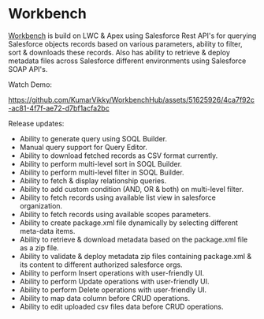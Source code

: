 # Workbench

[Workbench](https://salesarena-dev-ed.my.site.com/Workbench/s/) is build on LWC & Apex using Salesforce Rest API's for querying Salesforce objects records based on various parameters, ability to filter, sort & downloads these records. Also has ability to retrieve & deploy metadata files across Salesforce different environments using Salesforce SOAP API's.

Watch Demo:

https://github.com/KumarVikky/WorkbenchHub/assets/51625926/4ca7f92c-ac81-4f7f-ae72-d7bf1acfa2bc

Release updates:
- Ability to generate query using SOQL Builder.
- Manual query support for Query Editor.
- Ability to download fetched records as CSV format currently.
- Ability to perform multi-level sort in SOQL Builder.
- Ability to perform multi-level filter in SOQL Builder.
- Ability to fetch & display relationship queries.
- Ability to add custom condition (AND, OR & both) on multi-level filter.
- Ability to fetch records using available list view in salesforce organization.
- Ability to fetch records using available scopes parameters.
- Ability to create package.xml file dynamically by selecting different meta-data items.
- Ability to retrieve & download metadata based on the package.xml file as a zip file.
- Ability to validate & deploy metadata zip files containing package.xml & its content to different authorized salesforce orgs.
- Ability to perform Insert operations with user-friendly UI.
- Ability to perform Update operations with user-friendly UI.
- Ability to perform Delete operations with user-friendly UI.
- Ability to map data column before CRUD operations.
- Ability to edit uploaded csv files data before CRUD operations.

